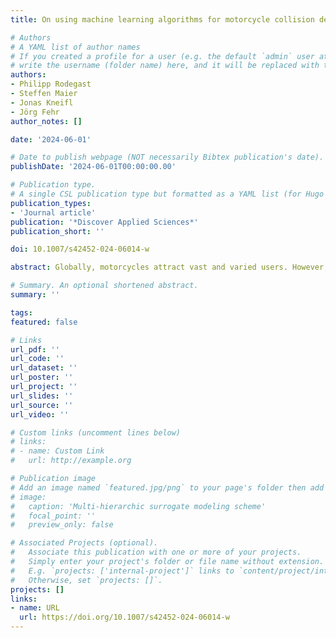 ```yaml
---
title: On using machine learning algorithms for motorcycle collision detection

# Authors
# A YAML list of author names
# If you created a profile for a user (e.g. the default `admin` user at `content/authors/admin/`), 
# write the username (folder name) here, and it will be replaced with their full name and linked to their profile.
authors:
- Philipp Rodegast
- Steffen Maier
- Jonas Kneifl
- Jörg Fehr
author_notes: []

date: '2024-06-01'

# Date to publish webpage (NOT necessarily Bibtex publication's date).
publishDate: '2024-06-01T00:00:00.00'

# Publication type.
# A single CSL publication type but formatted as a YAML list (for Hugo requirements).
publication_types:
- 'Journal article'
publication: '*Discover Applied Sciences*'
publication_short: ''

doi: 10.1007/s42452-024-06014-w

abstract: Globally, motorcycles attract vast and varied users. However, since the rate of severe injury and fatality in motorcycle accidents far exceeds that of passenger car accidents, efforts have been directed towards increasing passive safety systems. Impact simulations show that the risk of severe injury or death in the event of a motorcycle-to-car impact can be greatly reduced if the motorcycle is equipped with passive safety measures such as airbags and seat belts. For the passive safety systems to be activated, a collision must be detected within milliseconds for a wide variety of impact configurations, but under no circumstances may it be falsely triggered. For the challenge of reliably detecting impending collisions, this paper presents an investigation towards the applicability of machine learning algorithms. First, a series of simulations of accidents and driving operation is introduced to collect data to train machine learning classification models. Their performance is henceforth assessed and compared via multiple representative and application-oriented criteria.

# Summary. An optional shortened abstract.
summary: ''

tags:
featured: false

# Links
url_pdf: ''
url_code: ''
url_dataset: ''
url_poster: ''
url_project: ''
url_slides: ''
url_source: ''
url_video: ''

# Custom links (uncomment lines below)
# links:
# - name: Custom Link
#   url: http://example.org

# Publication image
# Add an image named `featured.jpg/png` to your page's folder then add a caption below.
# image:
#   caption: 'Multi-hierarchic surrogate modeling scheme'
#   focal_point: ''
#   preview_only: false

# Associated Projects (optional).
#   Associate this publication with one or more of your projects.
#   Simply enter your project's folder or file name without extension.
#   E.g. `projects: ['internal-project']` links to `content/project/internal-project/index.md`.
#   Otherwise, set `projects: []`.
projects: []
links:
- name: URL
  url: https://doi.org/10.1007/s42452-024-06014-w
---
```


